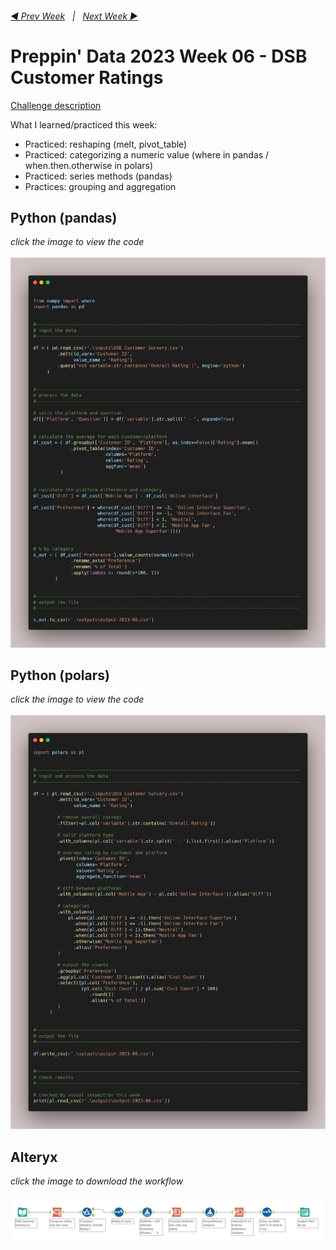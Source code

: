 <h6><a href="..\preppin-data-2023-05\README.md">◀  Prev Week</a>&nbsp;&nbsp;&nbsp;|&nbsp;&nbsp;&nbsp;<a href="..\preppin-data-2023-07\README.md">Next Week  ▶</a></h6>

# Preppin' Data 2023 Week 06 - DSB Customer Ratings

[Challenge description](https://preppindata.blogspot.com/2023/02/2023-week-6-dsb-customer-ratings.html)

What I learned/practiced this week:
* Practiced: reshaping (melt, pivot_table)
* Practiced: categorizing a numeric value (where in pandas / when.then.otherwise in polars)
* Practiced: series methods (pandas)
* Practices: grouping and aggregation


## Python (pandas)
<i>click the image to view the code</i><br>
<br>
<a href="preppin-data-2023-06.py">
<img src="img-python-code-2023-06.png?raw=true" alt="Python code (pandas)">
</a>

## Python (polars)
<i>click the image to view the code</i><br>
<br>
<a href="preppin-data-2023-06-polars.py">
<img src="img-python-code-2023-06-polars.png?raw=true" alt="Python code (polars)">
</a>

## Alteryx
<i>click the image to download the workflow</i><br>
<br>
<a href="preppin-data-2023-06.yxzp">
<img src="img-alteryx-2023-06.png?raw=true" alt="Alteryx workflow">
</a>
